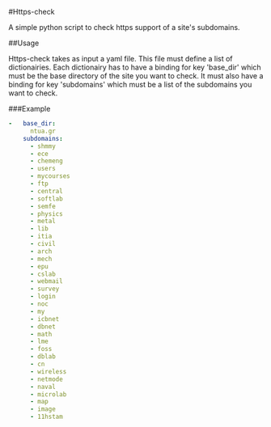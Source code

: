 #Https-check

A simple python script to check https support of a site's subdomains.

##Usage

Https-check takes as input a yaml file. This file must define a list of
dictionairies. Each dictionairy has to have a binding for key 'base\_dir'
which must be the base directory of the site you want to check. It must also
have a binding for key 'subdomains' which must be a list of the subdomains
you want to check.

###Example

```yaml
-   base_dir:
      ntua.gr
    subdomains:
      - shmmy
      - ece
      - chemeng
      - users
      - mycourses
      - ftp
      - central
      - softlab
      - semfe
      - physics
      - metal
      - lib
      - itia
      - civil
      - arch
      - mech
      - epu
      - cslab
      - webmail
      - survey
      - login
      - noc
      - my
      - icbnet
      - dbnet
      - math
      - lme
      - foss
      - dblab
      - cn
      - wireless
      - netmode
      - naval
      - microlab
      - map
      - image
      - 11hstam
```
